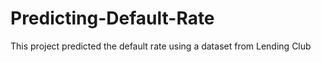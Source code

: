 # Predicting-Default-Rate 
This project predicted the default rate using a dataset from Lending Club
